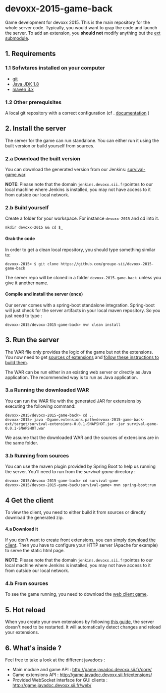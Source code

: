 # devoxx-2015-game-back

Game development for devoxx 2015. This is the main repository for the whole server code. Typically, you would want to grap the code and launch the server. To add an extension, you **should not** modify anything but the [ext  submodule](https://github.com/groupe-sii/devoxx-2015-game-back-ext).


## 1. Requirements

### 1.1 Sofwtares installed on your computer

* [git](http://git-scm.com/downloads)
* [Java JDK 1.8](http://www.oracle.com/technetwork/java/javase/downloads/jdk8-downloads-2133151.html)
* [maven 3.x](https://maven.apache.org/download.cgi)
 

### 1.2 Other prerequisites

A local git repository with a correct configuration (cf . [documentation](http://git-scm.com/book/en/v2/Getting-Started-Installing-Git) )


## 2. Install the server

The server for the game can run standalone. You can either run it using the built version or build yourself from sources.

### 2.a Download the built version 

You can download the generated version from our Jenkins: [survival-game.war](http://jenkins.devoxx.sii.fr/view/Devoxx/job/devoxx-game-back/lastSuccessfulBuild/artifact/survival-game/target/survival-game-0.0.1-SNAPSHOT.war).

**NOTE**: Please note that the domain ```jenkins.devoxx.sii.fr```pointes to our local machine where Jenkins is installed, you may not have access to it from outside our local network.

### 2.b Build yourself

Create a folder for your workspace. For instance ```devoxx-2015``` and cd into it.

````
mkdir devoxx-2015 && cd $_
````

#### Grab the code 

In order to get a clean local repository, you should type something similar to:

```
devoxx-2015> $ git clone https://github.com/groupe-sii/devoxx-2015-game-back
```

The server repo will be cloned in a folder ```devoxx-2015-game-back ```unless you give it another name.

#### Compile and install the server (once)

Our server comes with a spring-boot standalone integration. 
Spring-boot will just check for the server artifacts in your local maven repository. 
So you just need to type : 

```
devoxx-2015/devoxx-2015-game-back> mvn clean install
```

## 3. Run the server

The WAR file only provides the logic of the game but not the extensions. You now need to get [sources of extensions](https://github.com/groupe-sii/devoxx-2015-game-back-ext) and [follow these instructions to build them](https://github.com/groupe-sii/devoxx-2015-game-back-ext/blob/master/README.md#get-the-sources).

The WAR can be run either in an existing web server or directly as Java application.
The recommended way is to run as Java application.


### 3.a Running the downloaded WAR

You can run the WAR file with the generated JAR for extensions by executing the following command:
```
devoxx-2015/devoxx-2015-game-back> cd ..
devoxx-2015> java -Dgame.extensions.path=devoxx-2015-game-back-ext/target/survival-extensions-0.0.1-SNAPSHOT.jar -jar survival-game-0.0.1-SNAPSHOT.war
```

We assume that the downloaded WAR and the sources of extensions are in the same folder.


### 3.b Running from sources

You can use the maven plugin provided by Spring Boot to help us running the server. You'll need to run from the *survival-game* directory :

```
devoxx-2015/devoxx-2015-game-back> cd survival-game
devoxx-2015/devoxx-2015-game-back/survival-game> mvn spring-boot:run
```


## 4 Get the client

To view the client, you need to either build it from sources or directly download the generated zip.

#### 4.a Download it

If you don't want to create front extensions, you can simply [download the client](http://jenkins.devoxx.sii.fr/job/devoxx-game-front/ws/dist/*zip*/dist.zip). Then you have to configure your HTTP server (Apache for example) to serve the static html page.

**NOTE**: Please note that the domain ```jenkins.devoxx.sii.fr```pointes to our local machine where Jenkins is installed, you may not have access to it from outside our local network.

### 4.b From sources

To see the game running, you need to download the [web client game](https://github.com/groupe-sii/devoxx-2015-game-front).


## 5. Hot reload

When you create your own extensions by following [this guide](https://github.com/groupe-sii/devoxx-2015-game-back-ext/blob/master/README.md#devoxx-2015-game-back-ext), the server doesn't need to be restarted. It will automatically detect changes and reload your extensions.


## 6. What's inside ? 

Feel free to take a look at the different javadocs :
* Main module and game API : http://game.javadoc.devoxx.sii.fr/core/
* Game extensions API : http://game.javadoc.devoxx.sii.fr/extensions/
* Provided WebSocket interface for GUI clients : http://game.javadoc.devoxx.sii.fr/web/

